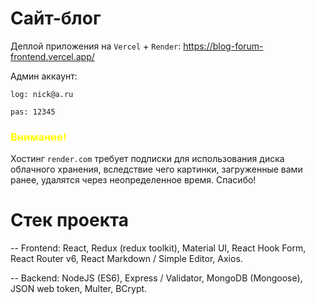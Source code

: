 # Сайт-блог

Деплой приложения на `Vercel` + `Render`: https://blog-forum-frontend.vercel.app/

Админ аккаунт:

```
log: nick@a.ru
```

```
pas: 12345
```

### <span style="color: yellow"> Внимание! </span>

Хостинг `render.com` требует подписки для использования диска облачного хранения, вследствие чего картинки, загруженные вами ранее, удалятся через неопределенное время. Спасибо!

# Стек проекта

-- Frontend:
React,
Redux (redux toolkit),
Material UI,
React Hook Form,
React Router v6,
React Markdown / Simple Editor,
Axios.

-- Backend:
NodeJS (ES6),
Express / Validator,
MongoDB (Mongoose),
JSON web token,
Multer,
BCrypt.
